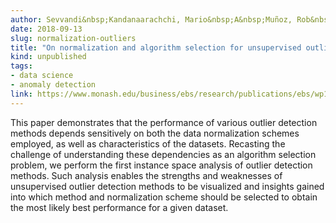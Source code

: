 ```yaml
---
author: Sevvandi&nbsp;Kandanaarachchi, Mario&nbsp;A&nbsp;Muñoz, Rob&nbsp;J&nbsp;Hyndman and&nbsp;Kate&nbsp;Smith-Miles
date: 2018-09-13
slug: normalization-outliers
title: "On normalization and algorithm selection for unsupervised outlier detection"
kind: unpublished
tags:
- data science
- anomaly detection
link: https://www.monash.edu/business/ebs/research/publications/ebs/wp16-2018.pdf
---
```


This paper demonstrates that the performance of various outlier detection methods depends sensitively on both the data normalization schemes employed, as well as characteristics of the datasets. Recasting the challenge of understanding these dependencies as an algorithm selection problem, we perform the first instance space analysis of outlier detection methods. Such analysis enables the strengths and weaknesses of unsupervised outlier detection methods to be visualized and insights gained into which method and normalization scheme should be selected to obtain the most likely best performance for a given dataset.
